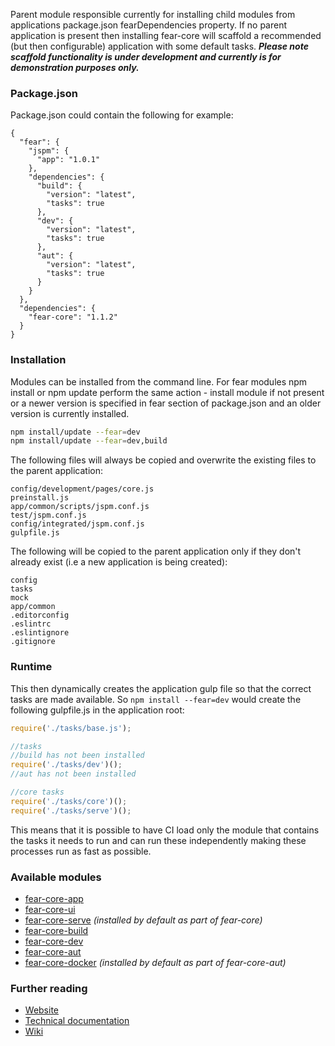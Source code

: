 Parent module responsible currently for installing child modules from applications package.json fearDependencies property. 
If no parent application is present then installing fear-core will scaffold a recommended (but then configurable) application with some default tasks. **_Please note scaffold functionality is under development and currently is for demonstration purposes only._**

### **Package.json**
Package.json could contain the following for example:

```
{
  "fear": {
    "jspm": {
      "app": "1.0.1"
    },
    "dependencies": {
      "build": {
        "version": "latest",
        "tasks": true
      },
      "dev": {
        "version": "latest",
        "tasks": true
      },
      "aut": {
        "version": "latest",
        "tasks": true
      }
    }
  },
  "dependencies": {
    "fear-core": "1.1.2"
  }
}
```

### **Installation**
Modules can be installed from the command line. For fear modules npm install or npm update perform the same action - install module if not present or a newer version is specified in fear section of package.json and an older version is currently installed.

```bash
npm install/update --fear=dev
npm install/update --fear=dev,build
```

The following files will always be copied and overwrite the existing files to the parent application:

```
config/development/pages/core.js
preinstall.js
app/common/scripts/jspm.conf.js
test/jspm.conf.js
config/integrated/jspm.conf.js
gulpfile.js
```

The following will be copied to the parent application only if they don't already exist (i.e a new application is being created):

```
config
tasks
mock
app/common
.editorconfig
.eslintrc
.eslintignore
.gitignore
```

### **Runtime**
This then dynamically creates the application gulp file so that the correct tasks are made available. So ```npm install --fear=dev``` would create the following gulpfile.js in the application root:

```javascript
require('./tasks/base.js');

//tasks
//build has not been installed
require('./tasks/dev')();
//aut has not been installed

//core tasks
require('./tasks/core')();
require('./tasks/serve')();
```

This means that it is possible to have CI load only the module that contains the tasks it needs to run and can run these independently making these processes run as fast as possible.

### **Available modules**

* [fear-core-app](https://digitalinnovation.github.io/fear-core-app)
* [fear-core-ui](https://digitalinnovation.github.io/fear-core-ui)
* [fear-core-serve](https://digitalinnovation.github.io/fear-core-serve) *(installed by default as part of fear-core)*
* [fear-core-build](https://digitalinnovation.github.io/fear-core-build)
* [fear-core-dev](https://digitalinnovation.github.io/fear-core-dev)
* [fear-core-aut](https://digitalinnovation.github.io/fear-core-aut)
* [fear-core-docker](https://digitalinnovation.github.io/fear-core-docker) *(installed by default as part of fear-core-aut)*

### **Further reading**

* [Website](http://digitalinnovation.github.io/fear-core)
* [Technical documentation](http://digitalinnovation.github.io/fear-core/docs/)
* [Wiki](https://github.com/DigitalInnovation/fear-core/wiki)

